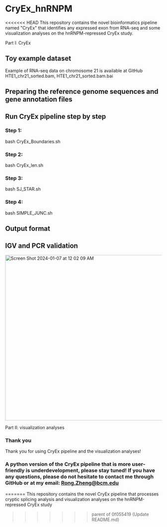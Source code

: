 # CryEx_hnRNPM
<<<<<<< HEAD
This repository contains the novel bioinformatics pipeline named "CryEx" that identifies any expressed exon from RNA-seq and some visualization analyses on the hnRNPM-repressed CryEx study. 

Part I: CryEx

## Toy example dataset 
Example of RNA-seq data on chromosome 21 is available at GitHub HTE1_chr21_sorted.bam, HTE1_chr21_sorted.bam.bai

## Preparing the reference genome sequences and gene annotation files

## Run CryEx pipeline step by step
### Step 1: 
bash CryEx_Boundaries.sh
### Step 2:
bash CryEx_len.sh
### Step 3:
bash SJ_STAR.sh
### Step 4:
bash SIMPLE_JUNC.sh

## Output format

## IGV and PCR validation
<img width="530" alt="Screen Shot 2024-01-07 at 12 02 09 AM" src="https://github.com/CC-Cheng-Splicing-lab-BCM/hnRNPM_CryEx_dsRNA/assets/45469780/37273376-d2dd-4d4a-8123-925148928a61">

Part II: visualization analyses

### Thank you
Thank you for using CryEx pipeline and the visualization analyses!

### A python version of the CryEx pipeline that is more user-friendly is underdevelopment, please stay tuned! If you have any questions, please do not hesitate to contact me through GitHub or at my email: Rong.Zheng@bcm.edu
=======
This repository contains the novel CryEx pipeline that processes cryptic splicing analysis and visualization analyses on the hnRNPM-repressed CryEx study
>>>>>>> parent of 0f055419 (Update README.md)
